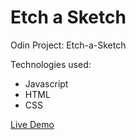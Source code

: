 # Etch a Sketch
Odin Project: Etch-a-Sketch

Technologies used:
* Javascript
* HTML
* CSS

<a href="https://catalinbroinas.github.io/etch-a-sketch/" target="_blank">Live Demo</a>
